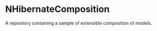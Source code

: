 NHibernateComposition
=====================

A repository containing a sample of extensible composition of models.